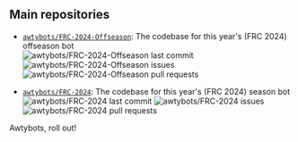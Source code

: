 ## Main repositories

* [`awtybots/FRC-2024-Offseason`](https://github.com/awtybots/FRC-2024-Offseason): The codebase for this year's (FRC 2024) offseason bot\
![awtybots/FRC-2024-Offseason last commit](https://img.shields.io/github/last-commit/awtybots/FRC-2024-Offseason)
![awtybots/FRC-2024-Offseason issues](https://img.shields.io/github/issues-raw/awtybots/FRC-2024-Offseason)
![awtybots/FRC-2024-Offseason pull requests](https://img.shields.io/github/issues-pr-raw/awtybots/FRC-2024-Offseason)

* [`awtybots/FRC-2024`](https://github.com/awtybots/FRC-2024): The codebase for this year's (FRC 2024) season bot\
![awtybots/FRC-2024 last commit](https://img.shields.io/github/last-commit/awtybots/FRC-2024)
![awtybots/FRC-2024 issues](https://img.shields.io/github/issues-raw/awtybots/FRC-2024)
![awtybots/FRC-2024 pull requests](https://img.shields.io/github/issues-pr-raw/awtybots/FRC-2024)

Awtybots, roll out!

